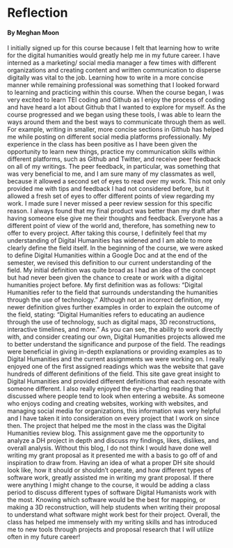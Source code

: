 # Reflection
#### By Meghan Moon

I initially signed up for this course because I felt that learning how to write for the digital humanities would greatly help me in my future career. I have interned as a marketing/ social media manager a few times with different organizations and creating content and written communication to disperse digitally was vital to the job. 
Learning how to write in a more concise manner while remaining professional was something that I looked forward to learning and practicing within this course. When the course began, I was very excited to learn TEI coding and Github as I enjoy the process of coding and have heard a lot about Github that I wanted to explore for myself. 
As the course progressed and we began using these tools, I was able to learn the ways around them and the best ways to communicate through them as well. For example, writing in smaller, more concise sections in Github has helped me while posting on different social media platforms professionally. 
My experience in the class has been positive as I have been given the opportunity to learn new things, practice my communication skills within different platforms, such as Github and Twitter, and receive peer feedback on all of my writings. 
The peer feedback, in particular, was something that was very beneficial to me, and I am sure many of my classmates as well, because it allowed a second set of eyes to read over my work. This not only provided me with tips and feedback I had not considered before, but it allowed a fresh set of eyes to offer different points of view regarding my work. I made sure I never missed a peer review session for this specific reason. 
I always found that my final product was better than my draft after having someone else give me their thoughts and feedback. Everyone has a different point of view of the world and, therefore, has something new to offer to every project. 
After taking this course, I definitely feel that my understanding of Digital Humanities has widened and I am able to more clearly define the field itself. In the beginning of the course, we were asked to define Digital Humanities within a Google Doc and at the end of the semester, we revised this definition to our current understanding of the field. 
My initial definition was quite broad as I had an idea of the concept but had never been given the chance to create or work with a digital humanities project before. My first definition was as follows: “Digital Humanities refer to the field that surrounds understanding the humanities through the use of technology.” 
Although not an incorrect definition, my newer definition gives further examples in order to explain the outcome of the field, stating: “Digital Humanities refers to educating an audience through the use of technology, such as digital maps, 3D reconstructions, interactive timelines, and more.” 
As you can see, the ability to work directly with, and consider creating our own, Digital Humanities projects allowed me to better understand the significance and purpose of the field. 
The readings were beneficial in giving in-depth explanations or providing examples as to Digital Humanities and the current assignments we were working on. I really enjoyed one of the first assigned readings which was the website that gave hundreds of different definitions of the field. 
This site gave great insight to Digital Humanities and provided different definitions that each resonate with someone different. I also really enjoyed the eye-charting reading that discussed where people tend to look when entering a website. 
As someone who enjoys coding and creating websites, working with websites, and managing social media for organizations, this information was very helpful and I have taken it into consideration on every project that I work on since then. 
The project that helped me the most in the class was the Digital Humanities review blog. This assignment gave me the opportunity to analyze a DH project in depth and discuss my findings, likes, dislikes, and overall analysis. 
Without this blog, I do not think I would have done well writing my grant proposal as it presented me with a basis to go off of and inspiration to draw from. Having an idea of what a proper DH site should look like, how it should or shouldn’t operate, and how different types of software work, greatly assisted me in writing my grant proposal. 
If there were anything I might change to the course, it would be adding a class period to discuss different types of software Digital Humanists work with the most. Knowing which software would be the best for mapping, or making a 3D reconstruction, will help students when writing their proposal to understand what software might work best for their project. 
Overall, the class has helped me immensely with my writing skills and has introduced me to new tools through projects and proposal research that I will utilize often in my future career!
